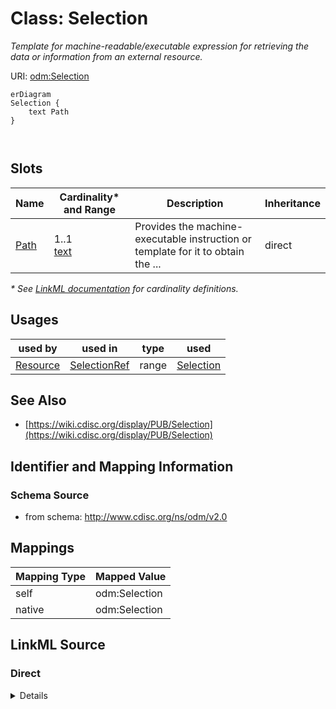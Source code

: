 # Class: Selection

_Template for machine-readable/executable expression for retrieving the data or information from an external resource._




URI: [odm:Selection](http://www.cdisc.org/ns/odm/v2.0/Selection)


```mermaid
erDiagram
Selection {
    text Path  
}



```



<!-- no inheritance hierarchy -->


## Slots

| Name | Cardinality* and Range | Description | Inheritance |
| ---  | --- | --- | --- |
| [Path](Path.md) | 1..1 <br/> [text](text.md) | Provides the machine-executable instruction or template for it to obtain the ... | direct |

_* See [LinkML documentation](https://linkml.io/linkml/schemas/slots.html#slot-cardinality) for cardinality definitions._




## Usages

| used by | used in | type | used |
| ---  | --- | --- | --- |
| [Resource](Resource.md) | [SelectionRef](SelectionRef.md) | range | [Selection](Selection.md) |






## See Also

* [https://wiki.cdisc.org/display/PUB/Selection](https://wiki.cdisc.org/display/PUB/Selection)

## Identifier and Mapping Information







### Schema Source


* from schema: http://www.cdisc.org/ns/odm/v2.0





## Mappings

| Mapping Type | Mapped Value |
| ---  | ---  |
| self | odm:Selection |
| native | odm:Selection |





## LinkML Source

<!-- TODO: investigate https://stackoverflow.com/questions/37606292/how-to-create-tabbed-code-blocks-in-mkdocs-or-sphinx -->

### Direct

<details>
```yaml
name: Selection
description: Template for machine-readable/executable expression for retrieving the
  data or information from an external resource.
from_schema: http://www.cdisc.org/ns/odm/v2.0
see_also:
- https://wiki.cdisc.org/display/PUB/Selection
rank: 1000
slots:
- Path
slot_usage:
  Path:
    name: Path
    description: Provides the machine-executable instruction or template for it to
      obtain the data or information from the resource. The value of the Path attribute
      can either be an absolute path, or a relative path starting from the information
      in the "Name" and "Attribute" attributes of the parent Resource element.
    comments:
    - 'Required

      range: text'
    domain_of:
    - Selection
    range: text
    required: true
class_uri: odm:Selection

```
</details>

### Induced

<details>
```yaml
name: Selection
description: Template for machine-readable/executable expression for retrieving the
  data or information from an external resource.
from_schema: http://www.cdisc.org/ns/odm/v2.0
see_also:
- https://wiki.cdisc.org/display/PUB/Selection
rank: 1000
slot_usage:
  Path:
    name: Path
    description: Provides the machine-executable instruction or template for it to
      obtain the data or information from the resource. The value of the Path attribute
      can either be an absolute path, or a relative path starting from the information
      in the "Name" and "Attribute" attributes of the parent Resource element.
    comments:
    - 'Required

      range: text'
    domain_of:
    - Selection
    range: text
    required: true
attributes:
  Path:
    name: Path
    description: Provides the machine-executable instruction or template for it to
      obtain the data or information from the resource. The value of the Path attribute
      can either be an absolute path, or a relative path starting from the information
      in the "Name" and "Attribute" attributes of the parent Resource element.
    comments:
    - 'Required

      range: text'
    from_schema: http://www.cdisc.org/ns/odm/v2.0
    rank: 1000
    alias: Path
    owner: Selection
    domain_of:
    - Selection
    range: text
    required: true
class_uri: odm:Selection

```
</details>